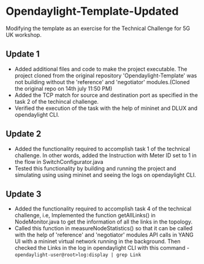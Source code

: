 # Opendaylight-Template-Updated
Modifying the template as an exercise for the Technical Challenge for 5G UK workshop.

## Update 1
* Added additional files and code to make the project executable. The project cloned from the original repository 'Opendaylight-Template' was not building without the 'reference' and 'negotiator' modules.(Cloned the original repo on 14th july 11:50 PM)
* Added the TCP match for source and destination port as specified in the task 2 of the techincal challenge.
* Verified the execution of the task with the help of mininet and DLUX and opendaylight CLI.

## Update 2
* Added the functionality required to accomplish task 1 of the technical challenge. In other words, added the Instruction with Meter ID set to 1 in the flow in SwitchConfigurator.java
* Tested this functionality by building and running the project and simulating using using mininet and seeing the logs on opendaylight CLI. 

## Update 3
* Added the functionality required to accomplish task 4 of the technical challenge, i.e, Implemented the function getAllLinks() in NodeMonitor.java to get the information of all the links in the topology.
* Called this function in measureNodeStatistics() so that it can be called with the help of 'reference' and 'negotiator' modules API calls in YANG UI with a mininet virtual network running in the background. Then checked the Links in the log in opendaylight CLI with this command - ```opendaylight-user@root>log:display | grep Link```
